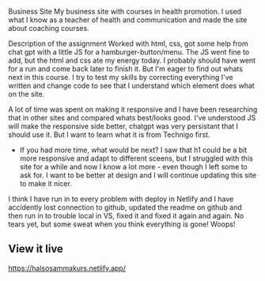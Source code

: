 
Business Site
My business site with courses in health promotion. I used what I know as a teacher of health and communication and made the site about coaching courses.

Description of the assignment
Worked with html, css, got some help from chat gpt with a little JS for a hamburger-button/menu. The JS went fine to add, but the html and css ate my energy today. I probably should have went for a run and come back later to finish it. But I'm eager to find out whats next in this course. I try to test my skills by correcting everything I've written and change code to see that I understand which element does what on the site.

A lot of time was spent on making it responsive and I have been researching that in other sites and compared whats best/looks good. I've understood JS will make the responsive side better, chatgpt was very persistant that I should use it. But I want to learn what it is from Technigo first.

- If you had more time, what would be next?
I saw that h1 could be a bit more responsive and adapt to different sceens, but I struggled with this site for a while and now I know a lot more - even though I left some to ask for. I want to be better at design and I will continue updating this site to make it nicer.

I think I have run in to every problem with deploy in Netlify and I have accidently lost connection to github, updated the readme on github and then run in to trouble local in VS, fixed it and fixed it again and again. No tears yet, but some sweat when you think everything is gone! Woops! 

## View it live
https://halsosammakurs.netlify.app/
